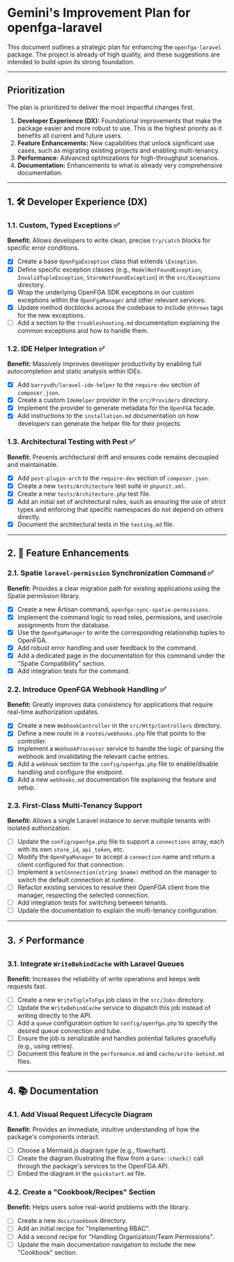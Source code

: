 # Gemini's Improvement Plan for openfga-laravel

This document outlines a strategic plan for enhancing the `openfga-laravel` package. The project is already of high quality, and these suggestions are intended to build upon its strong foundation.

---

## Prioritization

The plan is prioritized to deliver the most impactful changes first.

1.  **Developer Experience (DX):** Foundational improvements that make the package easier and more robust to use. This is the highest priority as it benefits all current and future users.
2.  **Feature Enhancements:** New capabilities that unlock significant use cases, such as migrating existing projects and enabling multi-tenancy.
3.  **Performance:** Advanced optimizations for high-throughput scenarios.
4.  **Documentation:** Enhancements to what is already very comprehensive documentation.

---

## 1. 🛠️ Developer Experience (DX)

### 1.1. Custom, Typed Exceptions ✅
**Benefit:** Allows developers to write clean, precise `try/catch` blocks for specific error conditions.

- [x] Create a base `OpenFgaException` class that extends `\Exception`.
- [x] Define specific exception classes (e.g., `ModelNotFoundException`, `InvalidTupleException`, `StoreNotFoundException`) in the `src/Exceptions` directory.
- [x] Wrap the underlying OpenFGA SDK exceptions in our custom exceptions within the `OpenFgaManager` and other relevant services.
- [x] Update method docblocks across the codebase to include `@throws` tags for the new exceptions.
- [ ] Add a section to the `troubleshooting.md` documentation explaining the common exceptions and how to handle them.

### 1.2. IDE Helper Integration ✅
**Benefit:** Massively improves developer productivity by enabling full autocompletion and static analysis within IDEs.

- [x] Add `barryvdh/laravel-ide-helper` to the `require-dev` section of `composer.json`.
- [x] Create a custom `IdeHelper` provider in the `src/Providers` directory.
- [x] Implement the provider to generate metadata for the `OpenFGA` facade.
- [x] Add instructions to the `installation.md` documentation on how developers can generate the helper file for their projects.

### 1.3. Architectural Testing with Pest ✅
**Benefit:** Prevents architectural drift and ensures code remains decoupled and maintainable.

- [x] Add `pest-plugin-arch` to the `require-dev` section of `composer.json`.
- [x] Create a new `tests/Architecture` test suite in `phpunit.xml`.
- [x] Create a new `tests/Architecture.php` test file.
- [x] Add an initial set of architectural rules, such as ensuring the use of strict types and enforcing that specific namespaces do not depend on others directly.
- [x] Document the architectural tests in the `testing.md` file.

---

## 2. 🚀 Feature Enhancements

### 2.1. Spatie `laravel-permission` Synchronization Command ✅
**Benefit:** Provides a clear migration path for existing applications using the Spatie permission library.

- [x] Create a new Artisan command, `openfga:sync-spatie-permissions`.
- [x] Implement the command logic to read roles, permissions, and user/role assignments from the database.
- [x] Use the `OpenFgaManager` to write the corresponding relationship tuples to OpenFGA.
- [x] Add robust error handling and user feedback to the command.
- [x] Add a dedicated page in the documentation for this command under the "Spatie Compatibility" section.
- [x] Add integration tests for the command.

### 2.2. Introduce OpenFGA Webhook Handling ✅
**Benefit:** Greatly improves data consistency for applications that require real-time authorization updates.

- [x] Create a new `WebhookController` in the `src/Http/Controllers` directory.
- [x] Define a new route in a `routes/webhooks.php` file that points to the controller.
- [x] Implement a `WebhookProcessor` service to handle the logic of parsing the webhook and invalidating the relevant cache entries.
- [x] Add a `webhook` section to the `config/openfga.php` file to enable/disable handling and configure the endpoint.
- [x] Add a new `webhooks.md` documentation file explaining the feature and setup.

### 2.3. First-Class Multi-Tenancy Support
**Benefit:** Allows a single Laravel instance to serve multiple tenants with isolated authorization.

- [ ] Update the `config/openfga.php` file to support a `connections` array, each with its own `store_id`, `api_token`, etc.
- [ ] Modify the `OpenFgaManager` to accept a `connection` name and return a client configured for that connection.
- [ ] Implement a `setConnection(string $name)` method on the manager to switch the default connection at runtime.
- [ ] Refactor existing services to resolve their OpenFGA client from the manager, respecting the selected connection.
- [ ] Add integration tests for switching between tenants.
- [ ] Update the documentation to explain the multi-tenancy configuration.

---

## 3. ⚡ Performance

### 3.1. Integrate `WriteBehindCache` with Laravel Queues
**Benefit:** Increases the reliability of write operations and keeps web requests fast.

- [ ] Create a new `WriteTupleToFga` job class in the `src/Jobs` directory.
- [ ] Update the `WriteBehindCache` service to dispatch this job instead of writing directly to the API.
- [ ] Add a `queue` configuration option to `config/openfga.php` to specify the desired queue connection and tube.
- [ ] Ensure the job is serializable and handles potential failures gracefully (e.g., using retries).
- [ ] Document this feature in the `performance.md` and `cache/write-behind.md` files.

---

## 4. 📚 Documentation

### 4.1. Add Visual Request Lifecycle Diagram
**Benefit:** Provides an immediate, intuitive understanding of how the package's components interact.

- [ ] Choose a Mermaid.js diagram type (e.g., flowchart).
- [ ] Create the diagram illustrating the flow from a `Gate::check()` call through the package's services to the OpenFGA API.
- [ ] Embed the diagram in the `quickstart.md` file.

### 4.2. Create a "Cookbook/Recipes" Section
**Benefit:** Helps users solve real-world problems with the library.

- [ ] Create a new `docs/cookbook` directory.
- [ ] Add an initial recipe for "Implementing RBAC".
- [ ] Add a second recipe for "Handling Organization/Team Permissions".
- [ ] Update the main documentation navigation to include the new "Cookbook" section.